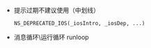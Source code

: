 

- 提示过期不建议使用（中划线）
    ```
    NS_DEPRECATED_IOS(_iosIntro, _iosDep, ...)
    ```

- 消息循环\运行循环 runloop



